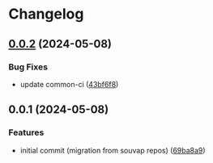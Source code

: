 # Changelog

## [0.0.2](https://git.knut.univention.de/univention/components/keycloak-bootstrap/compare/v0.0.1...v0.0.2) (2024-05-08)


### Bug Fixes

* update common-ci ([43bf6f8](https://git.knut.univention.de/univention/components/keycloak-bootstrap/commit/43bf6f8cedb091093073815b7dae5f9644879d71))

## 0.0.1 (2024-05-08)


### Features

* initial commit (migration from souvap repos) ([69ba8a9](https://git.knut.univention.de/univention/components/keycloak-bootstrap/commit/69ba8a985885bee0d94e8df295b86686e2f9515e))
